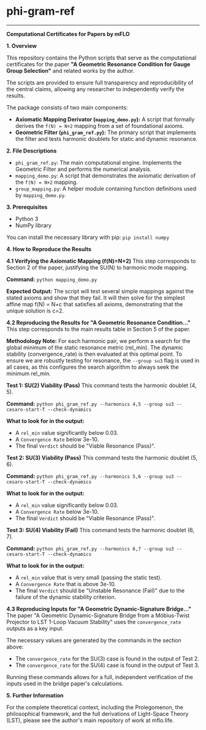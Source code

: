 # phi-gram-ref
---

**Computational Certificates for Papers by mFLO**

**1. Overview**

This repository contains the Python scripts that serve as the computational certificates for the paper **"A Geometric Resonance Condition for Gauge Group Selection"** and related works by the author.

The scripts are provided to ensure full transparency and reproducibility of the central claims, allowing any researcher to independently verify the results.

The package consists of two main components:
*   **Axiomatic Mapping Derivator (`mapping_demo.py`):** A script that formally derives the `f(N) = N+2` mapping from a set of foundational axioms.
*   **Geometric Filter (`phi_gram_ref.py`):** The primary script that implements the filter and tests harmonic doublets for static and dynamic resonance.

**2. File Descriptions**

*   `phi_gram_ref.py`: The main computational engine. Implements the Geometric Filter and performs the numerical analysis.
*   `mapping_demo.py`: A script that demonstrates the axiomatic derivation of the `f(N) = N+2` mapping.
*   `group_mapping.py`: A helper module containing function definitions used by `mapping_demo.py`.

**3. Prerequisites**

*   Python 3
*   NumPy library

You can install the necessary library with pip:
`pip install numpy`

**4. How to Reproduce the Results**

**4.1 Verifying the Axiomatic Mapping (f(N)=N+2)**
This step corresponds to Section 2 of the paper, justifying the SU(N) to harmonic mode mapping.

**Command:**
`python mapping_demo.py`

**Expected Output:**
The script will test several simple mappings against the stated axioms and show that they fail. It will then solve for the simplest affine map f(N) = N+c that satisfies all axioms, demonstrating that the unique solution is c=2.

**4.2 Reproducing the Results for "A Geometric Resonance Condition..."**
This step corresponds to the main results table in Section 5 of the paper.

**Methodology Note:** For each harmonic pair, we perform a search for the global minimum of the static resonance metric (rel_min). The dynamic stability (convergence_rate) is then evaluated at this optimal point. To ensure we are robustly testing for resonance, the `--group su3` flag is used in all cases, as this configures the search algorithm to always seek the minimum rel_min.

**Test 1: SU(2) Viability (Pass)**
This command tests the harmonic doublet (4, 5).

**Command:**
`python phi_gram_ref.py --harmonics 4,5 --group su3 --cesaro-start-T --check-dynamics`

**What to look for in the output:**
*   A `rel_min` value significantly below 0.03.
*   A `Convergence Rate` below 3e-10.
*   The final `Verdict` should be "Viable Resonance (Pass)".

**Test 2: SU(3) Viability (Pass)**
This command tests the harmonic doublet (5, 6).

**Command:**
`python phi_gram_ref.py --harmonics 5,6 --group su3 --cesaro-start-T --check-dynamics`

**What to look for in the output:**
*   A `rel_min` value significantly below 0.03.
*   A `Convergence Rate` below 3e-10.
*   The final `Verdict` should be "Viable Resonance (Pass)".

**Test 3: SU(4) Viability (Fail)**
This command tests the harmonic doublet (6, 7).

**Command:**
`python phi_gram_ref.py --harmonics 6,7 --group su3 --cesaro-start-T --check-dynamics`

**What to look for in the output:**
*   A `rel_min` value that is very small (passing the static test).
*   A `Convergence Rate` that is above 3e-10.
*   The final `Verdict` should be "Unstable Resonance (Fail)" due to the failure of the dynamic stability criterion.

**4.3 Reproducing Inputs for "A Geometric Dynamic-Signature Bridge..."**
The paper "A Geometric Dynamic-Signature Bridge from a Möbius-Twist Projector to LST 1-Loop Vacuum Stability" uses the `convergence_rate` outputs as a key input.

The necessary values are generated by the commands in the section above:
*   The `convergence_rate` for the SU(3) case is found in the output of Test 2.
*   The `convergence_rate` for the SU(4) case is found in the output of Test 3.

Running these commands allows for a full, independent verification of the inputs used in the bridge paper's calculations.

**5. Further Information**

For the complete theoretical context, including the Prolegomenon, the philosophical framework, and the full derivations of Light-Space Theory (LST), please see the author's main repository of work at mflo.life.
